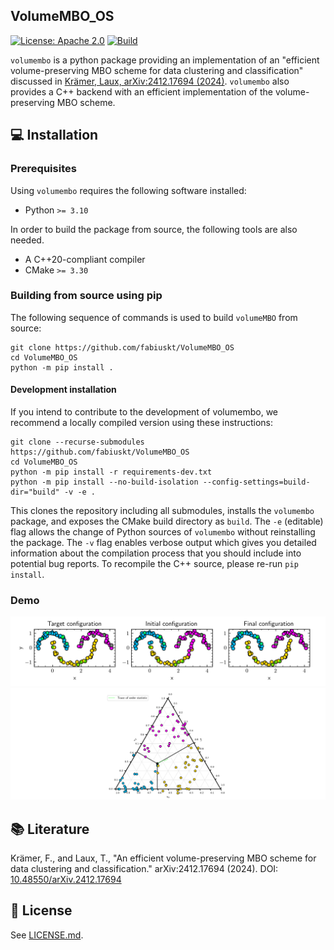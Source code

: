 ## VolumeMBO_OS

[![License: Apache 2.0](https://img.shields.io/badge/License-Apache_2.0-blue.svg)](https://opensource.org/licenses/MIT)
[![Build](https://github.com/fabiuskt/VolumeMBO_OS/actions/workflows/ci.yml/badge.svg)](https://github.com/fabiuskt/VolumeMBO_OS/actions)

`volumembo` is a python package providing an implementation of an "efficient volume-preserving MBO scheme for data clustering and classification" discussed in [Krämer, Laux, arXiv:2412.17694 (2024)](#-literature). `volumembo` also provides a C++ backend with an efficient implementation of the volume-preserving MBO scheme.

## 💻 Installation

### Prerequisites

Using `volumembo` requires the following software installed:

* Python `>= 3.10`

In order to build the package from source, the following tools are also needed.

* A C++20-compliant compiler
* CMake `>= 3.30`

### Building from source using pip

The following sequence of commands is used to build `volumeMBO` from source:

```
git clone https://github.com/fabiuskt/VolumeMBO_OS
cd VolumeMBO_OS
python -m pip install .
```

#### Development installation

If you intend to contribute to the development of volumembo, we recommend a locally compiled version using these instructions:

```
git clone --recurse-submodules https://github.com/fabiuskt/VolumeMBO_OS
cd VolumeMBO_OS
python -m pip install -r requirements-dev.txt
python -m pip install --no-build-isolation --config-settings=build-dir="build" -v -e .
```

This clones the repository including all submodules, installs the `volumembo` package, and exposes the CMake build directory as `build`. The `-e` (editable) flag allows the change of Python sources of `volumembo` without reinstalling the package. The `-v` flag enables verbose output which gives you detailed information about the compilation process that you should include into potential bug reports. To recompile the C++ source, please re-run `pip install`.

### Demo

[![Example 1](img/volumeMBO_clustering_0.png)]()
[![Example 2](img/volumeMBO_clustering_1.png)]()

## 📚 Literature
Krämer, F., and Laux, T., "An efficient volume-preserving MBO scheme for data clustering and classification." arXiv:2412.17694 (2024). DOI: [10.48550/arXiv.2412.17694](https://doi.org/10.48550/arXiv.2412.17694)

## 📜 License

See [LICENSE.md](LICENSE.md).
